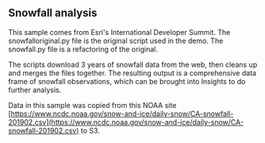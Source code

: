 ## Snowfall analysis 

This sample comes from Esri's International Developer Summit.  The snowfalloriginal.py file is the original script used in the demo. The snowfall.py file is a refactoring of the original.

The scripts download 3 years of snowfall data from the web, then cleans up and merges the files together.  The resulting output is a comprehensive data frame of snowfall observations, which can be brought into Insights to do further analysis.  


Data in this sample was copied from this NOAA site
[https://www.ncdc.noaa.gov/snow-and-ice/daily-snow/CA-snowfall-201902.csv](https://www.ncdc.noaa.gov/snow-and-ice/daily-snow/CA-snowfall-201902.csv) to S3.
